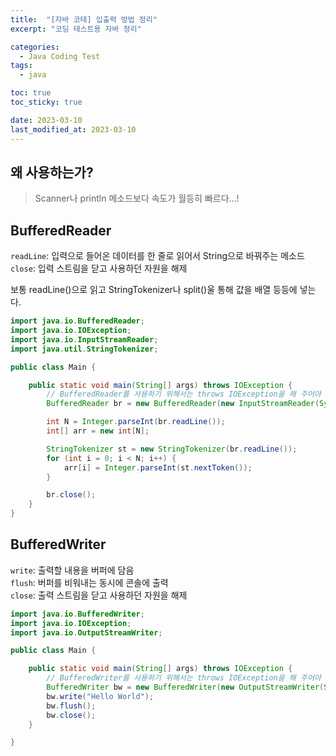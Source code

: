 ```yaml
---
title:  "[자바 코테] 입출력 방법 정리"
excerpt: "코딩 테스트용 자바 정리"

categories:
  - Java Coding Test
tags:
  - java

toc: true
toc_sticky: true

date: 2023-03-10
last_modified_at: 2023-03-10
---
```

## 왜 사용하는가?
> Scanner나 println 메소드보다 속도가 월등히 빠르다...!

## BufferedReader
`readLine`: 입력으로 들어온 데이터를 한 줄로 읽어서 String으로 바꿔주는 메소드  
`close`: 입력 스트림을 닫고 사용하던 자원을 해제  

보통 readLine()으로 읽고 StringTokenizer나 split()울 통해 값을 배열 등등에 넣는다.  
```java
import java.io.BufferedReader;
import java.io.IOException;
import java.io.InputStreamReader;
import java.util.StringTokenizer;

public class Main {

	public static void main(String[] args) throws IOException {
		// BufferedReader를 사용하기 위해서는 throws IOException을 해 주어야 함.
		BufferedReader br = new BufferedReader(new InputStreamReader(System.in));

		int N = Integer.parseInt(br.readLine());
		int[] arr = new int[N];

		StringTokenizer st = new StringTokenizer(br.readLine());
		for (int i = 0; i < N; i++) {
			arr[i] = Integer.parseInt(st.nextToken());
		}

		br.close();
	}
}
```

## BufferedWriter
`write`: 출력할 내용을 버퍼에 담음  
`flush`: 버퍼를 비워내는 동시에 콘솔에 출력  
`close`: 출력 스트림을 닫고 사용하던 자원을 해제  

```java
import java.io.BufferedWriter;
import java.io.IOException;
import java.io.OutputStreamWriter;

public class Main {

	public static void main(String[] args) throws IOException {
		// BufferedWriter를 사용하기 위해서는 throws IOException을 해 주어야 함.
		BufferedWriter bw = new BufferedWriter(new OutputStreamWriter(System.out));
		bw.write("Hello World");
		bw.flush();
		bw.close(); 
	}

}
```